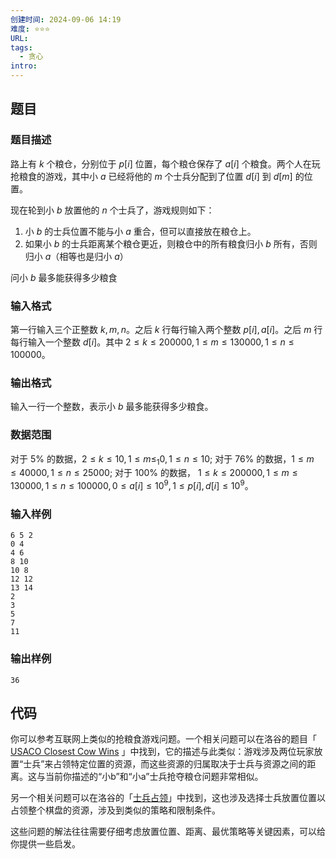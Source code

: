 ```yaml
---
创建时间: 2024-09-06 14:19
难度: ⭐️⭐️⭐️
URL: 
tags:
  - 贪心
intro:
---
```

## 题目

### 题目描述

路上有 $k$ 个粮仓，分别位于 $p[i]$ 位置，每个粮仓保存了 $a[i]$ 个粮食。两个人在玩抢粮食的游戏，其中小 $a$ 已经将他的 $m$ 个士兵分配到了位置 $d[i]$ 到 $d[m]$ 的位置。

现在轮到小 $b$ 放置他的 $n$ 个士兵了，游戏规则如下：
1. 小 $b$ 的士兵位置不能与小 $a$ 重合，但可以直接放在粮仓上。
2. 如果小 $b$ 的士兵距离某个粮仓更近，则粮仓中的所有粮食归小 $b$ 所有，否则归小 $a$（相等也是归小 $a$）

问小 $b$ 最多能获得多少粮食

### 输入格式

第一行输入三个正整数 $k,m,n$。之后 $k$ 行每行输入两个整数 $p[i],a[i]$。之后 $m$ 行每行输入一个整数 $d[i]$。其中 $2\leqslant k \leqslant 200000, 1 \leqslant m \leqslant 130000, 1 \leqslant n \leqslant 100000$。

### 输出格式
输入一行一个整数，表示小 $b$ 最多能获得多少粮食。

### 数据范围

对于 $5\%$ 的数据，$2 \leqslant k \leqslant 10, 1\leqslant m \leqslant_{1}0, 1\leqslant n \leqslant 10$;
对于 $76\%$ 的数据，$1\leqslant m \leqslant 40000, 1\leqslant n \leqslant 25000$;
对于 $100\%$ 的数据，
$1 \leqslant k \leqslant 200000, 1 \leqslant m \leqslant 130000, 1 \leqslant n \leqslant 100000, 0 \leqslant a[i] \leqslant 10^9, 1\leqslant p[i], d[i] \leqslant 10^9$。

### 输入样例
```input1
6 5 2
0 4
4 6
8 10
10 8
12 12
13 14
2
3
5
7
11
```

### 输出样例

```output1
36
```

## 代码

你可以参考互联网上类似的抢粮食游戏问题。一个相关问题可以在洛谷的题目「 [USACO Closest Cow Wins](https://www.luogu.com.cn/problem/P7990) 」中找到，它的描述与此类似：游戏涉及两位玩家放置“士兵”来占领特定位置的资源，而这些资源的归属取决于士兵与资源之间的距离。这与当前你描述的“小b”和“小a”士兵抢夺粮仓问题非常相似。

另一个相关问题可以在洛谷的「[士兵占领](https://www.luogu.com.cn/problem/P4311)」中找到，这也涉及选择士兵放置位置以占领整个棋盘的资源，涉及到类似的策略和限制条件。

这些问题的解法往往需要仔细考虑放置位置、距离、最优策略等关键因素，可以给你提供一些启发。
